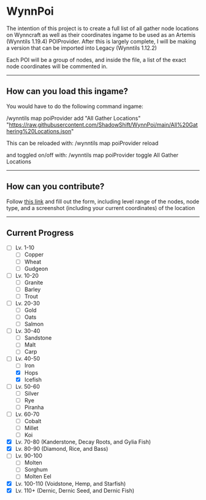 # WynnPoi

The intention of this project is to create a full list of all gather node locations on Wynncraft as well as their coordinates ingame to be used as an Artemis (Wynntils 1.19.4) POIProvider.
After this is largely complete, I will be making a version that can be imported into Legacy (Wynntils 1.12.2)

Each POI will be a group of nodes, and inside the file, a list of the exact node coordinates will be commented in.
***
## How can you load this ingame?


You would have to do the following command ingame:

/wynntils map poiProvider add "All Gather Locations" "https://raw.githubusercontent.com/ShadowShift/WynnPoi/main/All%20Gathering%20Locations.json"

This can be reloaded with: /wynntils map poiProvider reload

and toggled on/off with: /wynntils map poiProvider toggle All Gather Locations
***
## How can you contribute?


Follow [this link](https://forms.gle/HdXXdPpYHWD6LGhn9) and fill out the form, including level range of the nodes, node type, and a screenshot (including your current coordinates) of the location

***
## Current Progress

- [ ] Lv. 1-10
    - [ ] Copper
    - [ ] Wheat
    - [ ] Gudgeon
- [ ] Lv. 10-20
    - [ ] Granite
    - [ ] Barley
    - [ ] Trout
- [ ] Lv. 20-30
    - [ ] Gold
    - [ ] Oats
    - [ ] Salmon
- [ ] Lv. 30-40
    - [ ] Sandstone
    - [ ] Malt
    - [ ] Carp
- [ ] Lv. 40-50
    - [ ] Iron
    - [x] Hops
    - [x] Icefish
- [ ] Lv. 50-60
    - [ ] Silver
    - [ ] Rye
    - [ ] Piranha
- [ ] Lv. 60-70
    - [ ] Cobalt
    - [ ] Millet
    - [ ] Koi
- [x] Lv. 70-80 (Kanderstone, Decay Roots, and Gylia Fish)
- [x] Lv. 80-90 (Diamond, Rice, and Bass)
- [ ] Lv. 90-100
    - [ ] Molten
    - [ ] Sorghum
    - [ ] Molten Eel
- [x] Lv. 100-110 (Voidstone, Hemp, and Starfish)
- [x] Lv. 110+ (Dernic, Dernic Seed, and Dernic Fish)
